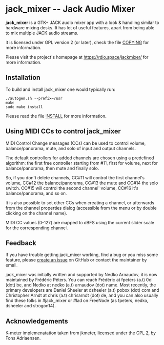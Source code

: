 jack_mixer -- Jack Audio Mixer
==============================

**jack_mixer** is a GTK+ JACK audio mixer app with a look & handling similar to
hardware mixing desks. It has lot of useful features, apart from being able to
mix multiple JACK audio streams.

It is licensed under GPL version 2 (or later), check the file [COPYING] for
more information.

Please visit the project's homepage at https://rdio.space/jackmixer/ for more
information.


## Installation

To build and install jack_mixer one would typically run:

```console
./autogen.sh --prefix=/usr
make
sudo make install
```

Please read the file [INSTALL] for more information.


## Using MIDI CCs to control jack_mixer

MIDI Control Change messages (CCs) can be used to control volume,
balance/panorama, mute, and solo of input and output channels.

The default controllers for added channels are chosen using a predefined
algorithm: the first free controller starting from #11, first for volume, next
for balance/panorama, then mute and finally solo.

So, if you don't delete channels, CC#11 will control the first channel's
volume, CC#12 the balance/panorama, CC#13 the mute and CC#14 the solo switch.
CC#15 will control the second channel' volume, CC#16 it's balance/panorama, and
so on.

It is also possible to set other CCs when creating a channel, or afterwards
from the channel properties dialog (accessible from the menu or by double
clicking on the channel name).

MIDI CC values (0-127) are mapped to dBFS using the current slider scale for
the corresponding channel.


## Feedback

If you have trouble getting jack_mixer working, find a bug or you miss some
feature, please [create an issue] on GitHub or contact the maintainer by email.

jack_mixer was initially written and supported by Nedko Arnaudov, it is now
maintained by Frédéric Péters. You can reach Frédéric at fpeters (a.t) 0d (dot)
be, and Nedko at nedko (a.t) arnaudov (dot) name. Most recently, the primary
developers are Daniel Sheeler at dsheeler (a.t) pobox (dot) com and Christopher
Arndt at chris (a.t) chrisarndt (dot) de, and you can also usually find these
folks in #jack_mixer or #lad on FreeNode (as fpeters, nedko, dsheeler and
strogon14).


## Acknowledgements

K-meter implemenatation taken from jkmeter, licensed under
the GPL 2, by Fons Adriaensen.

[COPYING]: ./COPYING
[INSTALL]: ./INSTALL
[create an issue]: https://github.com/jack-mixer/jack_mixer/issues
